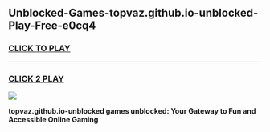 
## Unblocked-Games-topvaz.github.io-unblocked-Play-Free-e0cq4
<h3>
<a href="https://premium76.site?title=topvaz.github.io-unblocked&ref=19M">CLICK TO PLAY</a></h3>
<hr>

<h3>
<a href="https://premium76.site?title=topvaz.github.io-unblocked&ref=19M">CLICK 2 PLAY</a>
  
</h3>

<a href="https://premium76.site?title=topvaz.github.io-unblocked&ref=19M"><img src="https://clearcache.store/games.png"></a>


**topvaz.github.io-unblocked games unblocked: Your Gateway to Fun and Accessible Online Gaming**
